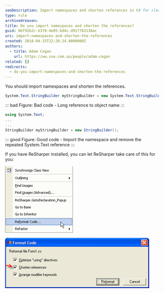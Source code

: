 ```yaml
---
seoDescription: Import namespaces and shorten references in C# for cleaner, more readable code.
type: rule
archivedreason:
title: Do you import namespaces and shorten the references?
guid: 0bf92b2c-b378-4e05-bd4c-d91f783138ac
uri: import-namespaces-and-shorten-the-references
created: 2018-04-25T22:28:24.0000000Z
authors:
  - title: Adam Cogan
    url: https://ww.ssw.com.au/people/adam-cogan
related: []
redirects:
  - do-you-import-namespaces-and-shorten-the-references
---
```


You should import namespaces and shorten the references.

<!--endintro-->

```cs
System.Text.StringBuilder myStringBuilder = new System.Text.StringBuilder();
```

::: bad
Figure: Bad code - Long reference to object name
:::

```cs
using System.Text;
...
...
StringBuilder myStringBuilder = new StringBuilder();
```

::: good
Figure: Good code - Import the namespace and remove the repeated System.Text reference
:::

If you have ReSharper installed, you can let ReSharper take care of this for you:

![Figure: Right click and select "Reformat Code..."](ReSharperReformatCode.gif)

![Figure: Make sure "Shorten references" is checked and click "Reformat"](ReSharperShortenReferences.gif)
